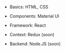 
- Basics: HTML, CSS

- Components: Material UI

- Framework: React

- Context: Redux (soon)

- Backend: Node.JS (soon)

